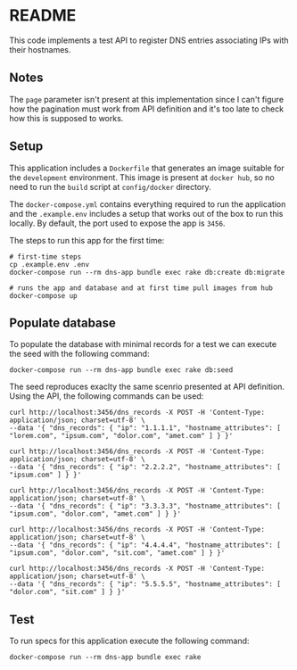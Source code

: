 # README

This code implements a test API to register DNS entries associating IPs with
their hostnames.

## Notes

The `page` parameter isn't present at this implementation since I can't figure
how the pagination must work from API definition and it's too late to check how
this is supposed to works.

## Setup

This application includes a `Dockerfile` that generates an image suitable for
the `development` environment. This image is present at `docker hub`, so no
need to run the `build` script at `config/docker` directory.

The `docker-compose.yml` contains everything required to run the application
and the `.example.env` includes a setup that works out of the box to run this
locally. By default, the port used to expose the app is `3456`.

The steps to run this app for the first time:

```
# first-time steps
cp .example.env .env
docker-compose run --rm dns-app bundle exec rake db:create db:migrate

# runs the app and database and at first time pull images from hub
docker-compose up
```

## Populate database

To populate the database with minimal records for a test we can execute the
seed with the following command:

```
docker-compose run --rm dns-app bundle exec rake db:seed
```

The seed reproduces exaclty the same scenrio presented at API definition. Using
the API, the following commands can be used:


```
curl http://localhost:3456/dns_records -X POST -H 'Content-Type: application/json; charset=utf-8' \
--data '{ "dns_records": { "ip": "1.1.1.1", "hostname_attributes": [ "lorem.com", "ipsum.com", "dolor.com", "amet.com" ] } }'

curl http://localhost:3456/dns_records -X POST -H 'Content-Type: application/json; charset=utf-8' \
--data '{ "dns_records": { "ip": "2.2.2.2", "hostname_attributes": [ "ipsum.com" ] } }'

curl http://localhost:3456/dns_records -X POST -H 'Content-Type: application/json; charset=utf-8' \
--data '{ "dns_records": { "ip": "3.3.3.3", "hostname_attributes": [ "ipsum.com", "dolor.com", "amet.com" ] } }'

curl http://localhost:3456/dns_records -X POST -H 'Content-Type: application/json; charset=utf-8' \
--data '{ "dns_records": { "ip": "4.4.4.4", "hostname_attributes": [ "ipsum.com", "dolor.com", "sit.com", "amet.com" ] } }'

curl http://localhost:3456/dns_records -X POST -H 'Content-Type: application/json; charset=utf-8' \
--data '{ "dns_records": { "ip": "5.5.5.5", "hostname_attributes": [ "dolor.com", "sit.com" ] } }'
```

## Test

To run specs for this application execute the following command:

```
docker-compose run --rm dns-app bundle exec rake
```
